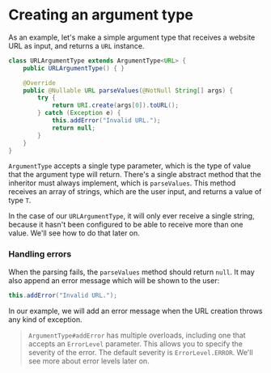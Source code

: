 # Creating an argument type

As an example, let's make a simple argument type that receives a website URL as input, and returns a ``URL`` instance.

```Java
class URLArgumentType extends ArgumentType<URL> {
	public URLArgumentType() { }

	@Override
	public @Nullable URL parseValues(@NotNull String[] args) {
		try {
			return URI.create(args[0]).toURL();
		} catch (Exception e) {
			this.addError("Invalid URL.");
			return null;
		}
	}
}
```

`ArgumentType` accepts a single type parameter, which is the type of value that the argument type will return.
There's a single abstract method that the inheritor must always implement, which is `parseValues`. This method
receives an array of strings, which are the user input, and returns a value of type `T`.

In the case of our `URLArgumentType`, it will only ever receive a single string, because it hasn't been configured
to be able to receive more than one value. We'll see how to do that later on.


### Handling errors

When the parsing fails, the `parseValues` method should return `null`. It may also append an error message which will
be shown to the user:

````Java
this.addError("Invalid URL.");
````

In our example, we will add an error message when the URL creation throws any kind of exception.

> `ArgumentType#addError` has multiple overloads, including one that accepts an `ErrorLevel` parameter. This allows
> you to specify the severity of the error. The default severity is `ErrorLevel.ERROR`.
> We'll see more about error levels later on.